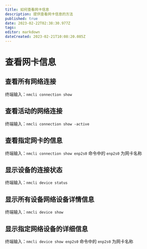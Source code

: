 ```yaml
---
title: 如何查看网卡信息
description: 提供查看网卡信息的方法
published: true
date: 2023-02-22T02:38:30.977Z
tags: 
editor: markdown
dateCreated: 2023-02-21T10:08:20.085Z
---
```


# 查看网卡信息
## 查看所有网络连接
终端输入：`nmcli connection show`


## 查看活动的网络连接
终端输入：`nmcli connection show -active`


## 查看指定网卡的信息
终端输入：`nmcli connection show enp2s0`
命令中的 `enp2s0` 为网卡名称


## 显示设备的连接状态
终端输入：`nmcli device status`


## 显示所有设备网络设备详情信息
终端输入：`nmcli device show`


## 显示指定网络设备的详细信息
终端输入：`nmcli device show enp2s0`
命令中的 `enp2s0` 为网卡名称
